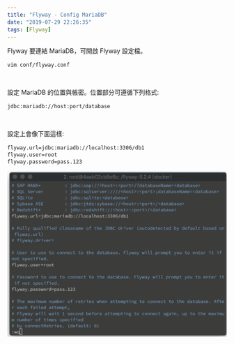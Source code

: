 ```yaml
---
title: "Flyway - Config MariaDB"
date: "2019-07-29 22:26:35"
tags: [Flyway]
---
```



Flyway 要連結 MariaDB，可開啟 Flyway 設定檔。  

<!-- More -->

    vim conf/flyway.conf

</br>


設定 MariaDB 的位置與帳密。位置部分可遵循下列格式:  

    jdbc:mariadb://host:port/database

</br>


設定上會像下面這樣:  

    flyway.url=jdbc:mariadb://localhost:3306/db1
    flyway.user=root
    flyway.password=pass.123

![1.png](1.png)
